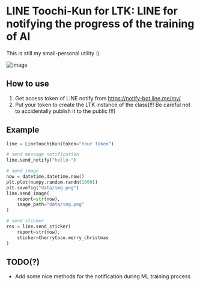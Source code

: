 # LINE Toochi-Kun for LTK: LINE for notifying the progress of the training of AI
This is still my small-personal utility :)

![image](https://user-images.githubusercontent.com/1684732/113171908-e62c5180-9282-11eb-9007-23fecfd56503.png)

## How to use
1. Get access token of LINE notify from https://notify-bot.line.me/my/
2. Put your token to create the LTK instance of the class(!!! Be careful not to accidentally publish it to the public !!!)

## Example
```python
line = LineToochiKun(token="Your Token")

# send message notification
line.send_notify("hello~")

# send image
now = datetime.datetime.now()
plt.plot(numpy.random.randn(1000))
plt.savefig("data/img.png")
line.send_image(
    report=str(now),
    image_path="data/img.png"
)

# send sticker
res = line.send_sticker(
    report=str(now),
    sticker=CherryCoco.merry_christmas
)
```

## TODO(?)
- Add some nice methods for the notification during ML training process
